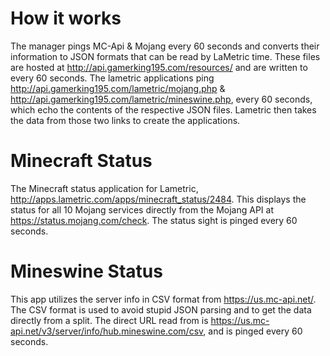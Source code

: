 # How it works
The manager pings MC-Api & Mojang every 60 seconds and converts their information to JSON formats that can be read by LaMetric time. These files are hosted at http://api.gamerking195.com/resources/ and are written to every 60 seconds. The lametric applications ping http://api.gamerking195.com/lametric/mojang.php & http://api.gamerking195.com/lametric/mineswine.php, every 60 seconds, which echo the contents of the respective JSON files. Lametric then takes the data from those two links to create the applications.

# Minecraft Status
The Minecraft status application for Lametric, http://apps.lametric.com/apps/minecraft_status/2484. This displays the status for all 10 Mojang services directly from the Mojang API at https://status.mojang.com/check. The status sight is pinged every 60 seconds.

# Mineswine Status
This app utilizes the server info in CSV format from https://us.mc-api.net/. The CSV format is used to avoid stupid JSON parsing and to get the data directly from a split. The direct URL read from is https://us.mc-api.net/v3/server/info/hub.mineswine.com/csv, and is pinged every 60 seconds.
